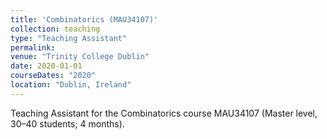 ```yaml
---
title: 'Combinatorics (MAU34107)'
collection: teaching
type: "Teaching Assistant"
permalink: 
venue: "Trinity College Dublin"
date: 2020-01-01
courseDates: "2020"
location: "Dublin, Ireland"
---
```

Teaching Assistant for the Combinatorics course MAU34107 (Master level, 30–40 students; 4 months).
